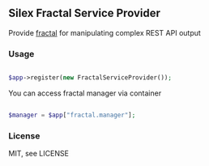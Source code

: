 ## Silex Fractal Service Provider

Provide [fractal](http://fractal.thephpleague.com/) for manipulating complex REST API output

### Usage

~~~php

$app->register(new FractalServiceProvider());

~~~

You can access fractal manager via container

~~~php

$manager = $app["fractal.manager"];

~~~

### License

MIT, see LICENSE